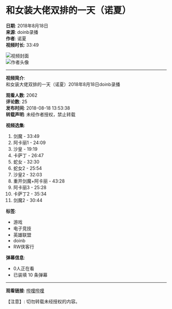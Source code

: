 # 和女装大佬双排的一天（诺夏）

**日期**: 2018年8月18日  
**来源**: doinb录播  
**作者**: 诺夏  
**视频时长**: 33:49  

![视频封面](//i2.hdslb.com/bfs/archive/3795117f94b10da845462868dcdaec8585e0d842.jpg@518w_290h_1c_!web-video-share-cover.webp)  
![作者头像](//i2.hdslb.com/bfs/face/1a91ce310c2cfde5f7b2c25dd87c48a2176f5f61.jpg@96w.webp)

---
**视频简介**:  
和女装大佬双排的一天（诺夏）2018年8月18日doinb录播

**观看人数**: 2062  
**评论数**: 25  
**发布时间**: 2018-08-18 13:53:38  
**转载声明**: 未经作者授权，禁止转载  

**视频选集**:
1. 剑魔 - 33:49
2. 阿卡丽1 - 24:09
3. 沙皇 - 19:19
4. 卡萨丁 - 26:47
5. 蛇女 - 32:30
6. 蛇女2 - 25:54
7. 沙皇2 - 32:03
8. 重开剑魔+阿卡丽 - 43:28
9. 阿卡丽3 - 25:28
10. 卡萨丁2 - 35:34
11. 剑魔2 - 30:44  

**标签**:
- 游戏
- 电子竞技
- 英雄联盟
- doinb
- RW侠客行

**弹幕信息**:
- 0人正在看
- 已装填 10 条弹幕

---  

**观看链接**: [哔哩哔哩](https://www.bilibili.com)  

【注意】: 切勿转载未经授权的内容。